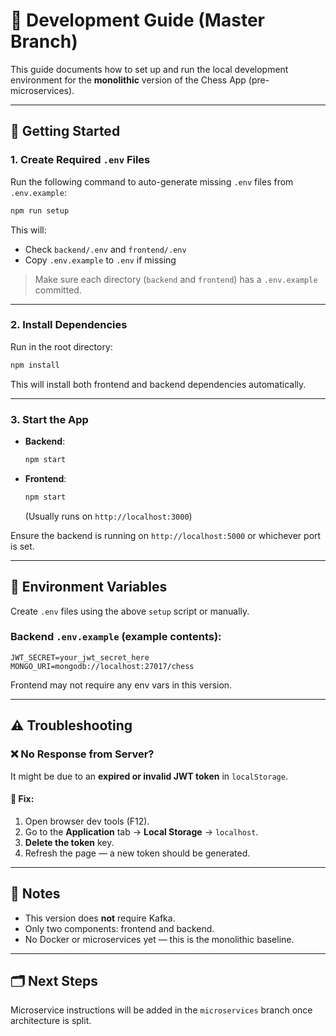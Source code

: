 # 🧪 Development Guide (Master Branch)

This guide documents how to set up and run the local development environment for the **monolithic** version of the Chess App (pre-microservices).

---

## 🚀 Getting Started

### 1. Create Required `.env` Files

Run the following command to auto-generate missing `.env` files from `.env.example`:

```bash
npm run setup
```

This will:
- Check `backend/.env` and `frontend/.env`
- Copy `.env.example` to `.env` if missing

> Make sure each directory (`backend` and `frontend`) has a `.env.example` committed.

---

### 2. Install Dependencies

Run in the root directory:

```bash
npm install
```

This will install both frontend and backend dependencies automatically.

---

### 3. Start the App

- **Backend**:
  ```bash
  npm start
  ```
- **Frontend**:
  ```bash
  npm start
  ```
  (Usually runs on `http://localhost:3000`)

Ensure the backend is running on `http://localhost:5000` or whichever port is set.

---

## 🔐 Environment Variables

Create `.env` files using the above `setup` script or manually.

### Backend `.env.example` (example contents):
```env
JWT_SECRET=your_jwt_secret_here
MONGO_URI=mongodb://localhost:27017/chess
```

Frontend may not require any env vars in this version.

---

## ⚠️ Troubleshooting

### ❌ No Response from Server?
It might be due to an **expired or invalid JWT token** in `localStorage`.

#### 🔧 Fix:
1. Open browser dev tools (F12).
2. Go to the **Application** tab → **Local Storage** → `localhost`.
3. **Delete the token** key.
4. Refresh the page — a new token should be generated.

---

## 🧠 Notes

- This version does **not** require Kafka.
- Only two components: frontend and backend.
- No Docker or microservices yet — this is the monolithic baseline.

---

## 🗂️ Next Steps

Microservice instructions will be added in the `microservices` branch once architecture is split.
